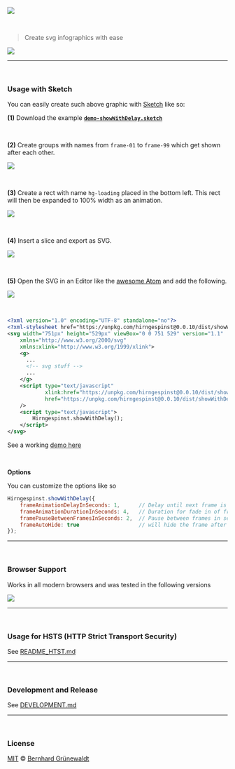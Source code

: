 [![](https://codeclou.github.io/hirngespinst/img/hirngespinst-logo.svg)](https://github.com/codeclou/hirngespinst/)


&nbsp;

> Create svg infographics with ease


[![](https://codeclou.github.io//hirngespinst/img/demo.gif)](https://unpkg.com/hirngespinst@0.0.10/demo/demo-showWithDelay--withAutoHide.svg)


-----


&nbsp;


### Usage with Sketch

You can easily create such above graphic with [Sketch](https://www.sketchapp.com/) like so:

**(1)** Download the example [**`demo-showWithDelay.sketch`**](https://github.com/codeclou/hirngespinst/raw/master/demo/demo-showWithDelay.sketch)

&nbsp;

**(2)** Create groups with names from `frame-01` to `frame-99` which get shown after each other.
 
![](https://codeclou.github.io/hirngespinst/img/01-sketch.png)

&nbsp;

**(3)** Create a rect with name `hg-loading` placed in the bottom left. This rect will then be expanded to 100% width as an animation.
 
![](https://codeclou.github.io/hirngespinst/img/02-sketch.png)

&nbsp;

**(4)** Insert a slice and export as SVG.
 
![](https://codeclou.github.io/hirngespinst/img/03-sketch.png)

&nbsp;

**(5)** Open the SVG in an Editor like the [awesome Atom](https://atom.io/) and add the following.

![](https://codeclou.github.io/hirngespinst/img/04-atom.png)

&nbsp;

```xml
<?xml version="1.0" encoding="UTF-8" standalone="no"?>
<?xml-stylesheet href="https://unpkg.com/hirngespinst@0.0.10/dist/showWithDelay.min.css" type="text/css"?>
<svg width="751px" height="529px" viewBox="0 0 751 529" version="1.1" 
    xmlns="http://www.w3.org/2000/svg" 
    xmlns:xlink="http://www.w3.org/1999/xlink">
    <g>
      ...
      <!-- svg stuff -->
      ...
    </g>
    <script type="text/javascript"
            xlink:href="https://unpkg.com/hirngespinst@0.0.10/dist/showWithDelay.min.js"
            href="https://unpkg.com/hirngespinst@0.0.10/dist/showWithDelay.min.js"
    />
    <script type="text/javascript">
        Hirngespinst.showWithDelay();
    </script>
</svg>
```

See a working [demo here](https://unpkg.com/hirngespinst@0.0.10/demo/demo-showWithDelay.svg)

&nbsp;

**Options**

You can customize the options like so

```js
Hirngespinst.showWithDelay({
    frameAnimationDelayInSeconds: 1,      // Delay until next frame is shown in seconds 
    frameAnimationDurationInSeconds: 4,   // Duration for fade in of frame in seconds
    framePauseBetweenFramesInSeconds: 2,  // Pause between frames in seconds 
    frameAutoHide: true                   // will hide the frame after it was shown for a certain time
});
```

-----


&nbsp;


### Browser Support

Works in all modern browsers and was tested in the following versions

![](https://codeclou.github.io/hirngespinst/img/supported-browsers.svg)

 


-----


&nbsp;


### Usage for HSTS (HTTP Strict Transport Security)

See [README_HTST.md](./README_HTST.md)

-----

&nbsp;

### Development and Release

See [DEVELOPMENT.md](./DEVELOPMENT.md)

-----

&nbsp;

### License

[MIT](./LICENSE.md) © [Bernhard Grünewaldt](https://github.com/clouless)
  

